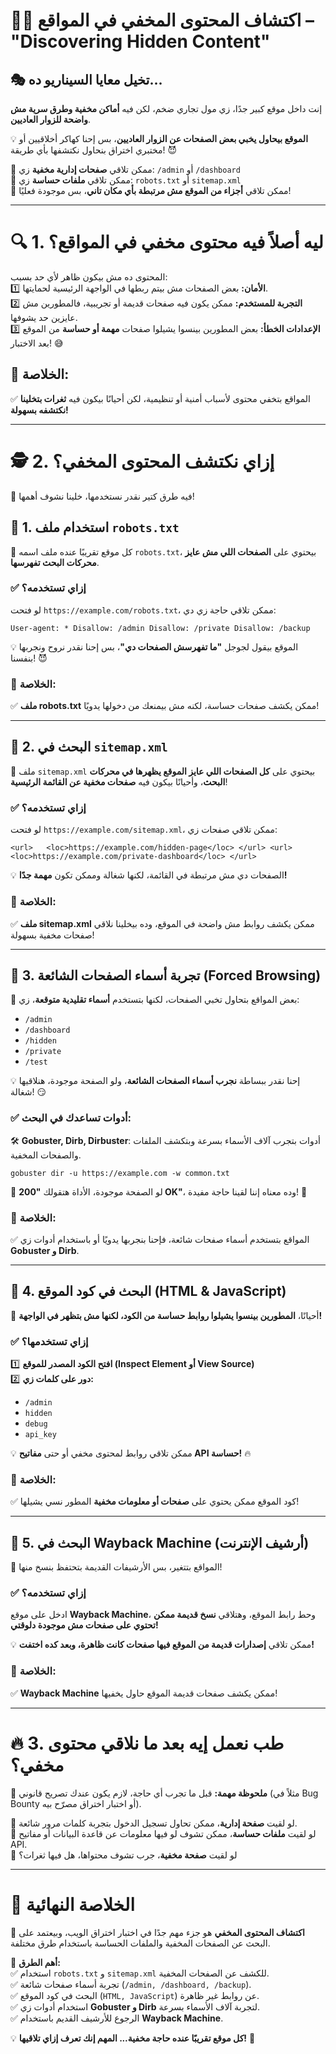 # **🕵️‍♂️ اكتشاف المحتوى المخفي في المواقع – "Discovering Hidden Content"**

## **🎭 تخيل معايا السيناريو ده...**

إنت داخل موقع كبير جدًا، زي مول تجاري ضخم، لكن فيه **أماكن مخفية وطرق سرية مش واضحة للزوار العاديين**.

💡 **الموقع بيحاول يخبي بعض الصفحات عن الزوار العاديين**، بس إحنا كهاكر أخلاقيين أو مختبري اختراق بنحاول نكتشفها بأي طريقة! 😈

🔹 ممكن تلاقي **صفحات إدارية مخفية** زي: `/admin` أو `/dashboard`  
🔹 ممكن تلاقي **ملفات حساسة** زي: `robots.txt` أو `sitemap.xml`  
🔹 ممكن تلاقي **أجزاء من الموقع مش مرتبطة بأي مكان تاني**، بس موجودة فعليًا!

---

# **🔍 1. ليه أصلاً فيه محتوى مخفي في المواقع؟**

المحتوى ده مش بيكون ظاهر لأي حد بسبب:  
1️⃣ **الأمان:** بعض الصفحات مش بيتم ربطها في الواجهة الرئيسية لحمايتها.  
2️⃣ **التجربة للمستخدم:** ممكن يكون فيه صفحات قديمة أو تجريبية، فالمطورين مش عايزين حد يشوفها.  
3️⃣ **الإعدادات الخطأ:** بعض المطورين بينسوا يشيلوا صفحات **مهمة أو حساسة** من الموقع بعد الاختبار! 😅

## **🎯 الخلاصة:**

✅ المواقع بتخفي محتوى لأسباب أمنية أو تنظيمية، لكن أحيانًا بيكون فيه **ثغرات بتخلينا نكتشفه بسهولة!**

---

# **🕵️ 2. إزاي نكتشف المحتوى المخفي؟**

📌 فيه طرق كتير نقدر نستخدمها، خلينا نشوف أهمها!

## **🔹 1. استخدام ملف `robots.txt`**

📂 كل موقع تقريبًا عنده ملف اسمه `robots.txt`، بيحتوي على **الصفحات اللي مش عايز محركات البحث تفهرسها**.

### **✅ إزاي تستخدمه؟**

لو فتحت `https://example.com/robots.txt`، ممكن تلاقي حاجة زي دي:


`User-agent: * Disallow: /admin Disallow: /private Disallow: /backup`

💡 الموقع بيقول لجوجل **"ما تفهرسش الصفحات دي"**، بس إحنا نقدر نروح ونجربها بنفسنا! 😈

### **🎯 الخلاصة:**

✅ **ملف robots.txt** ممكن يكشف صفحات حساسة، لكنه مش بيمنعك من دخولها يدويًا!

---

## **🔹 2. البحث في `sitemap.xml`**

📍 ملف `sitemap.xml` بيحتوي على **كل الصفحات اللي عايز الموقع يظهرها في محركات البحث**، وأحيانًا بيكون فيه **صفحات مخفية عن القائمة الرئيسية**!

### **✅ إزاي تستخدمه؟**

لو فتحت `https://example.com/sitemap.xml`، ممكن تلاقي صفحات زي:


`<url>   <loc>https://example.com/hidden-page</loc> </url> <url>   <loc>https://example.com/private-dashboard</loc> </url>`

💡 الصفحات دي مش مرتبطة في القائمة، لكنها شغالة وممكن تكون **مهمة جدًا!**

### **🎯 الخلاصة:**

✅ **ملف sitemap.xml** ممكن يكشف روابط مش واضحة في الموقع، وده بيخلينا نلاقي صفحات مخفية بسهولة!

---

## **🔹 3. تجربة أسماء الصفحات الشائعة (Forced Browsing)**

📌 بعض المواقع بتحاول تخبي الصفحات، لكنها بتستخدم **أسماء تقليدية متوقعة**، زي:

- `/admin`
- `/dashboard`
- `/hidden`
- `/private`
- `/test`

💡 إحنا نقدر ببساطة **نجرب أسماء الصفحات الشائعة**، ولو الصفحة موجودة، هنلاقيها شغالة! 😏

### **✅ أدوات تساعدك في البحث:**

🛠️ **Gobuster, Dirb, Dirbuster**: أدوات بتجرب آلاف الأسماء بسرعة وبتكشف الملفات والصفحات المخفية.

`gobuster dir -u https://example.com -w common.txt`

📍 لو الصفحة موجودة، الأداة هتقولك **"200 OK"**، وده معناه إننا لقينا حاجة مفيدة! 🎯

### **🎯 الخلاصة:**

✅ المواقع بتستخدم أسماء صفحات شائعة، فإحنا بنجربها يدويًا أو باستخدام أدوات زي **Gobuster و Dirb**.

---

## **🔹 4. البحث في كود الموقع (HTML & JavaScript)**

📜 أحيانًا، **المطورين بينسوا يشيلوا روابط حساسة من الكود، لكنها مش بتظهر في الواجهة!**

### **✅ إزاي تستخدمها؟**

1️⃣ **افتح الكود المصدر للموقع (Inspect Element أو View Source)**  
2️⃣ **دور على كلمات زي:**

- `/admin`
- `hidden`
- `debug`
- `api_key`

💡 ممكن تلاقي روابط لمحتوى مخفي أو حتى **مفاتيح API حساسة!** 🔥

### **🎯 الخلاصة:**

✅ كود الموقع ممكن يحتوي على **صفحات أو معلومات مخفية** المطور نسي يشيلها!

---

## **🔹 5. البحث في Wayback Machine (أرشيف الإنترنت)**

📅 المواقع بتتغير، بس الأرشيفات القديمة بتحتفظ بنسخ منها!

### **✅ إزاي تستخدمه؟**

ادخل على موقع **Wayback Machine**، وحط رابط الموقع، وهتلاقي **نسخ قديمة ممكن تحتوي على صفحات مش موجودة دلوقتي!**

💡 ممكن تلاقي **إصدارات قديمة من الموقع فيها صفحات كانت ظاهرة، وبعد كده اختفت!**

### **🎯 الخلاصة:**

✅ **Wayback Machine** ممكن يكشف صفحات قديمة الموقع حاول يخفيها!

---

# **🔥 3. طب نعمل إيه بعد ما نلاقي محتوى مخفي؟**

🛑 **ملحوظة مهمة:** قبل ما تجرب أي حاجة، لازم يكون عندك تصريح قانوني (مثلاً في Bug Bounty أو اختبار اختراق مصرّح بيه).

🔹 لو لقيت **صفحة إدارية**، ممكن تحاول تسجيل الدخول بتجربة كلمات مرور شائعة.  
🔹 لو لقيت **ملفات حساسة**، ممكن تشوف لو فيها معلومات عن قاعدة البيانات أو مفاتيح API.  
🔹 لو لقيت **صفحة مخفية**، جرب تشوف محتواها، هل فيها ثغرات؟

---

# **🎯 الخلاصة النهائية**

🔎 **اكتشاف المحتوى المخفي** هو جزء مهم جدًا في اختبار اختراق الويب، وبيعتمد على البحث عن الصفحات المخفية والملفات الحساسة باستخدام طرق مختلفة.

📌 **أهم الطرق:**  
✅ استخدام `robots.txt` و `sitemap.xml` للكشف عن الصفحات المخفية.  
✅ تجربة أسماء صفحات شائعة (`/admin, /dashboard, /backup`).  
✅ البحث في كود الموقع (`HTML, JavaScript`) عن روابط غير ظاهرة.  
✅ استخدام أدوات زي **Gobuster و Dirb** لتجربة آلاف الأسماء بسرعة.  
✅ الرجوع للأرشيف القديم باستخدام **Wayback Machine**.

💡 **كل موقع تقريبًا عنده حاجة مخفية... المهم إنك تعرف إزاي تلاقيها!** 🚀